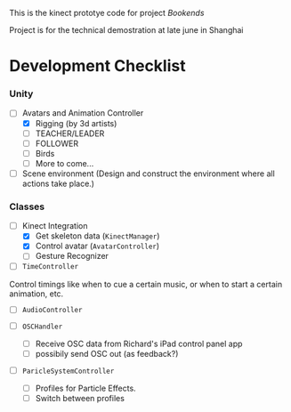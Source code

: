 
This is the kinect prototye code for project _Bookends_

Project is for the technical demostration at late june in Shanghai



# Development Checklist


### Unity

- [ ] Avatars and Animation Controller
    - [x] Rigging (by 3d artists)
    - [ ] TEACHER/LEADER
    - [ ] FOLLOWER
    - [ ] Birds
    - [ ] More to come...

- [ ] Scene environment (Design and construct the environment where all actions take place.)

### Classes

- [ ] Kinect Integration
    - [x] Get skeleton data (`KinectManager`)
    - [x] Control avatar (`AvatarController`)
    - [ ] Gesture Recognizer

- [ ] `TimeController`

Control timings like when to cue a certain music, or when to start a certain animation, etc.

- [ ] `AudioController`



- [ ] `OSCHandler`

    - [ ] Receive OSC data from Richard's iPad control panel app
    - [ ] possibily send OSC out (as feedback?)

- [ ] `ParicleSystemController`

    - [ ] Profiles for Particle Effects.
    - [ ] Switch between profiles
